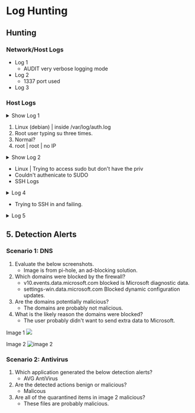 # Log Hunting
## Hunting
### Network/Host Logs
* Log 1
    * AUDIT very verbose logging mode
* Log 2  
    * 1337 port used
* Log 3
### Host Logs
<details><summary>Show Log 1</summary>

```
Aug  5 14:09:20 debian sudo:   debian : TTY=pts/0 ; PWD=/home/debian ; USER=root ; COMMAND=/usr/bin/su
Aug  5 14:09:20 debian sudo: pam_unix(sudo:session): session opened for user root by (uid=0)
Aug  5 14:09:20 debian su: (to root) debian on pts/0
Aug  5 14:09:20 debian su: pam_unix(su:session): session opened for user root by (uid=0)
Aug  5 14:09:22 debian su: pam_unix(su:session): session closed for user root
Aug  5 14:09:22 debian sudo: pam_unix(sudo:session): session closed for user root
Aug  5 14:09:23 debian sudo:   debian : TTY=pts/0 ; PWD=/home/debian ; USER=root ; COMMAND=/usr/bin/su
Aug  5 14:09:23 debian sudo: pam_unix(sudo:session): session opened for user root by (uid=0)
Aug  5 14:09:23 debian su: (to root) debian on pts/0
Aug  5 14:09:23 debian su: pam_unix(su:session): session opened for user root by (uid=0)
Aug  5 14:09:41 debian su: pam_unix(su:session): session closed for user root
Aug  5 14:09:41 debian sudo: pam_unix(sudo:session): session closed for user root
Aug  5 14:09:43 debian sudo:   debian : TTY=pts/0 ; PWD=/home/debian ; USER=root ; COMMAND=/usr/bin/su
Aug  5 14:09:43 debian sudo: pam_unix(sudo:session): session opened for user root by (uid=0)
``` 
</details>

1. Linux (debian) | inside /var/log/auth.log
2. Root user typing su three times.
3. Normal?
4. root | root | no IP

<details><summary>Show Log 2</summary>

```
Aug  6 02:52:28 debian sudo:   debian : 3 incorrect password attempts ; TTY=pts/2 ; PWD=/home/debian ; USER=root ; COMMAND=/usr/bin/su
Aug  6 02:52:31 debian sudo: pam_unix(sudo:auth): authentication failure; logname= uid=1000 euid=0 tty=/dev/pts/2 ruser=debian rhost=  user=debian
Aug  6 02:52:42 debian sudo:   debian : 3 incorrect password attempts ; TTY=pts/2 ; PWD=/home/debian ; USER=root ; COMMAND=/usr/bin/su
Aug  6 03:14:30 debian sudo: pam_unix(sudo:auth): authentication failure; logname= uid=1000 euid=0 tty=/dev/pts/6 ruser=debian rhost=  user=debian
Aug  6 03:14:50 debian sudo:   debian : 3 incorrect password attempts ; TTY=pts/6 ; PWD=/home/debian ; USER=root ; COMMAND=/usr/bin/cat /etc/shadow
```
</details>

* Linux | Trying to access sudo but don't have the priv
* Couldn't authenicate to SUDO
* SSH Logs

<details><summary>Log 4</summary>

```
Aug  6 02:54:16 debian sshd[1278]: pam_unix(sshd:auth): authentication failure; logname= uid=0 euid=0 tty=ssh ruser= rhost=192.168.56.3  user=root
Aug  6 02:54:18 debian sshd[1278]: Failed password for root from 192.168.56.3 port 53312 ssh2
Aug  6 02:54:23 debian sshd[1278]: Failed password for root from 192.168.56.3 port 53312 ssh2
Aug  6 02:54:29 debian sshd[1278]: Failed password for root from 192.168.56.3 port 53312 ssh2
Aug  6 02:54:31 debian sshd[1278]: Connection closed by authenticating user root 192.168.56.3 port 53312 [preauth]
Aug  6 02:54:31 debian sshd[1278]: PAM 2 more authentication failures; logname= uid=0 euid=0 tty=ssh ruser= rhost=192.168.56.3  user=root
Aug  6 02:54:37 debian sshd[1280]: pam_unix(sshd:auth): authentication failure; logname= uid=0 euid=0 tty=ssh ruser= rhost=192.168.56.3  user=root
Aug  6 02:54:39 debian sshd[1280]: Failed password for root from 192.168.56.3 port 53314 ssh2
Aug  6 02:54:42 debian sshd[1280]: Failed password for root from 192.168.56.3 port 53314 ssh2
Aug  6 02:54:47 debian sshd[1280]: Failed password for root from 192.168.56.3 port 53314 ssh2
Aug  6 02:54:47 debian sshd[1280]: Connection closed by authenticating user root 192.168.56.3 port 53314 [preauth]
Aug  6 02:54:47 debian sshd[1280]: PAM 2 more authentication failures; logname= uid=0 euid=0 tty=ssh ruser= rhost=192.168.56.3  user=root
```
</details>

* Trying to SSH in and failing.

<details><summary>Log 5</summary>

```
Aug  5 14:30:19 debian sshd[2251]: pam_unix(sshd:auth): authentication failure; logname= uid=0 euid=0 tty=ssh ruser= rhost=192.168.56.3  user=root
Aug  5 14:30:19 debian sshd[2252]: pam_unix(sshd:auth): authentication failure; logname= uid=0 euid=0 tty=ssh ruser= rhost=192.168.56.3  user=root
Aug  5 14:30:19 debian sshd[2259]: pam_unix(sshd:auth): authentication failure; logname= uid=0 euid=0 tty=ssh ruser= rhost=192.168.56.3  user=root
Aug  5 14:30:19 debian sshd[2257]: pam_unix(sshd:auth): authentication failure; logname= uid=0 euid=0 tty=ssh ruser= rhost=192.168.56.3  user=root
Aug  5 14:30:19 debian sshd[2255]: pam_unix(sshd:auth): authentication failure; logname= uid=0 euid=0 tty=ssh ruser= rhost=192.168.56.3  user=root
Aug  5 14:30:19 debian sshd[2254]: pam_unix(sshd:auth): authentication failure; logname= uid=0 euid=0 tty=ssh ruser= rhost=192.168.56.3  user=root
Aug  5 14:30:19 debian sshd[2258]: pam_unix(sshd:auth): authentication failure; logname= uid=0 euid=0 tty=ssh ruser= rhost=192.168.56.3  user=root
Aug  5 14:30:19 debian sshd[2261]: pam_unix(sshd:auth): authentication failure; logname= uid=0 euid=0 tty=ssh ruser= rhost=192.168.56.3  user=root
Aug  5 14:30:19 debian sshd[2256]: pam_unix(sshd:auth): authentication failure; logname= uid=0 euid=0 tty=ssh ruser= rhost=192.168.56.3  user=root
Aug  5 14:30:19 debian sshd[2260]: pam_unix(sshd:auth): authentication failure; logname= uid=0 euid=0 tty=ssh ruser= rhost=192.168.56.3  user=root
Aug  5 14:30:20 debian sshd[2251]: Failed password for root from 192.168.56.3 port 48798 ssh2
Aug  5 14:30:20 debian sshd[2252]: Failed password for root from 192.168.56.3 port 48800 ssh2
Aug  5 14:30:20 debian sshd[2259]: Failed password for root from 192.168.56.3 port 48812 ssh2
Aug  5 14:30:20 debian sshd[2257]: Failed password for root from 192.168.56.3 port 48808 ssh2
Aug  5 14:30:20 debian sshd[2254]: Failed password for root from 192.168.56.3 port 48802 ssh2
Aug  5 14:30:20 debian sshd[2255]: Failed password for root from 192.168.56.3 port 48804 ssh2
Aug  5 14:30:20 debian sshd[2258]: Failed password for root from 192.168.56.3 port 48810 ssh2
Aug  5 14:30:20 debian sshd[2261]: Failed password for root from 192.168.56.3 port 48816 ssh2
Aug  5 14:30:20 debian sshd[2260]: Failed password for root from 192.168.56.3 port 48814 ssh2
Aug  5 14:30:20 debian sshd[2256]: Failed password for root from 192.168.56.3 port 48806 ssh2
Aug  5 14:30:22 debian sshd[2251]: Failed password for root from 192.168.56.3 port 48798 ssh2
Aug  5 14:30:23 debian sshd[2252]: Failed password for root from 192.168.56.3 port 48800 ssh2
Aug  5 14:30:23 debian sshd[2259]: Failed password for root from 192.168.56.3 port 48812 ssh2
Aug  5 14:30:23 debian sshd[2257]: Failed password for root from 192.168.56.3 port 48808 ssh2
Aug  5 14:30:23 debian sshd[2255]: Failed password for root from 192.168.56.3 port 48804 ssh2
Aug  5 14:30:23 debian sshd[2254]: Failed password for root from 192.168.56.3 port 48802 ssh2
Aug  5 14:30:23 debian sshd[2256]: Failed password for root from 192.168.56.3 port 48806 ssh2
Aug  5 14:30:23 debian sshd[2261]: Failed password for root from 192.168.56.3 port 48816 ssh2
Aug  5 14:30:23 debian sshd[2258]: Failed password for root from 192.168.56.3 port 48810 ssh2
Aug  5 14:30:23 debian sshd[2260]: Failed password for root from 192.168.56.3 port 48814 ssh2
Aug  5 14:30:25 debian sshd[2251]: Failed password for root from 192.168.56.3 port 48798 ssh2
Aug  5 14:30:25 debian sshd[2252]: Failed password for root from 192.168.56.3 port 48800 ssh2
Aug  5 14:30:25 debian sshd[2259]: Failed password for root from 192.168.56.3 port 48812 ssh2
Aug  5 14:30:26 debian sshd[2257]: Failed password for root from 192.168.56.3 port 48808 ssh2
Aug  5 14:30:26 debian sshd[2255]: Failed password for root from 192.168.56.3 port 48804 ssh2
Aug  5 14:30:26 debian sshd[2254]: Failed password for root from 192.168.56.3 port 48802 ssh2
Aug  5 14:30:26 debian sshd[2256]: Failed password for root from 192.168.56.3 port 48806 ssh2
Aug  5 14:30:26 debian sshd[2261]: Failed password for root from 192.168.56.3 port 48816 ssh2
Aug  5 14:30:26 debian sshd[2258]: Failed password for root from 192.168.56.3 port 48810 ssh2
Aug  5 14:30:26 debian sshd[2260]: Failed password for root from 192.168.56.3 port 48814 ssh2
Aug  5 14:30:28 debian sshd[2251]: Failed password for root from 192.168.56.3 port 48798 ssh2
Aug  5 14:30:28 debian sshd[2252]: Failed password for root from 192.168.56.3 port 48800 ssh2
Aug  5 14:30:28 debian sshd[2259]: Failed password for root from 192.168.56.3 port 48812 ssh2
Aug  5 14:30:28 debian sshd[2257]: Failed password for root from 192.168.56.3 port 48808 ssh2
Aug  5 14:30:28 debian sshd[2255]: Failed password for root from 192.168.56.3 port 48804 ssh2
Aug  5 14:30:28 debian sshd[2254]: Failed password for root from 192.168.56.3 port 48802 ssh2
Aug  5 14:30:28 debian sshd[2256]: Failed password for root from 192.168.56.3 port 48806 ssh2
Aug  5 14:30:28 debian sshd[2261]: Failed password for root from 192.168.56.3 port 48816 ssh2
Aug  5 14:30:28 debian sshd[2258]: Failed password for root from 192.168.56.3 port 48810 ssh2
Aug  5 14:30:28 debian sshd[2260]: Failed password for root from 192.168.56.3 port 48814 ssh2
Aug  5 14:30:31 debian sshd[2251]: Failed password for root from 192.168.56.3 port 48798 ssh2
Aug  5 14:30:31 debian sshd[2252]: Failed password for root from 192.168.56.3 port 48800 ssh2
Aug  5 14:30:31 debian sshd[2259]: Failed password for root from 192.168.56.3 port 48812 ssh2
Aug  5 14:30:31 debian sshd[2257]: Failed password for root from 192.168.56.3 port 48808 ssh2
Aug  5 14:30:31 debian sshd[2255]: Failed password for root from 192.168.56.3 port 48804 ssh2
Aug  5 14:30:31 debian sshd[2256]: Failed password for root from 192.168.56.3 port 48806 ssh2
Aug  5 14:30:31 debian sshd[2254]: Failed password for root from 192.168.56.3 port 48802 ssh2
Aug  5 14:30:32 debian sshd[2261]: Failed password for root from 192.168.56.3 port 48816 ssh2
Aug  5 14:30:32 debian sshd[2260]: Failed password for root from 192.168.56.3 port 48814 ssh2
```
</details>

## 5. Detection Alerts
### Scenario 1: DNS
1. Evaluate the below screenshots.
    * Image is from pi-hole, an ad-blocking solution.
2. Which domains were blocked by the firewall?
    * v10.events.data.microsoft.com blocked is Microsoft diagnostic data.
    * settings-win.data.microsoft.com Blocked dynamic configuration updates.
3. Are the domains potentially malicious?
    * The domains are probably not malicious.
4. What is the likely reason the domains were blocked?
    * The user probably didn't want to send extra data to Microsoft.

Image 1
![](https://github.com/lanceyvang/blue_team/blob/master/Workshops/bt_9%20log%20hunting/files/bt8.5.2-1.png?raw=true)

Image 2
![image 2](https://github.com/lanceyvang/blue_team/blob/master/Workshops/bt_9%20log%20hunting/files/bt8.5.2-3.png?raw=true)

### Scenario 2: Antivirus
1. Which application generated the below detection alerts?
    * AVG AntiVirus 
2. Are the detected actions benign or malicious?
    * Malicous
3. Are all of the quarantined items in image 2 malicious?
    * These files are probably malicious.
